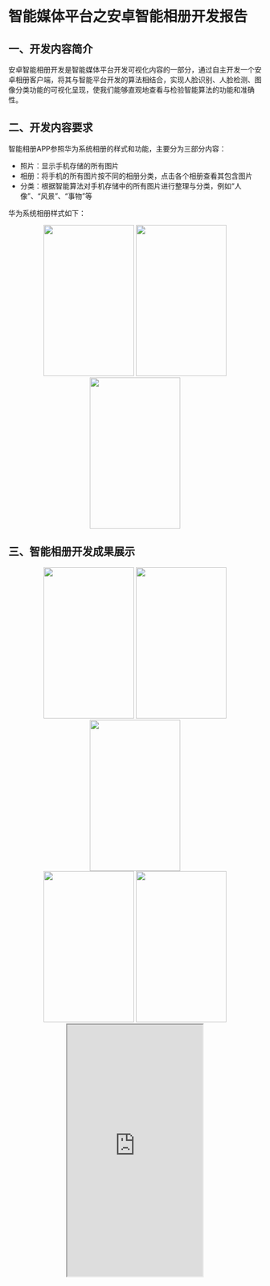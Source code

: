 <h1>智能媒体平台之安卓智能相册开发报告</h1>
<h2>一、开发内容简介</h2>
安卓智能相册开发是智能媒体平台开发可视化内容的一部分，通过自主开发一个安卓相册客户端，将其与智能平台开发的算法相结合，实现人脸识别、人脸检测、图像分类功能的可视化呈现，使我们能够直观地查看与检验智能算法的功能和准确性。
<h2>二、开发内容要求</h2>
智能相册APP参照华为系统相册的样式和功能，主要分为三部分内容：<br/>

- 照片：显示手机存储的所有图片
- 相册：将手机的所有图片按不同的相册分类，点击各个相册查看其包含图片
- 分类：根据智能算法对手机存储中的所有图片进行整理与分类，例如“人像”、“风景”、“事物”等

华为系统相册样式如下：<br/>
<div align = center>
    <img src="https://raw.githubusercontent.com/zhengxq27/intelligent-album/master/picture/%E5%9B%BE%E7%89%87.jpg" height = 300 width = 180 />
    <img src="https://raw.githubusercontent.com/zhengxq27/intelligent-album/master/picture/%E7%9B%B8%E5%86%8C.jpg" height = 300 width = 180 />
    <img src="https://raw.githubusercontent.com/zhengxq27/intelligent-album/master/picture/%E5%8F%91%E7%8E%B0.jpg" height = 300 width = 180 />
</div>

<h2>三、智能相册开发成果展示</h2>
<div align = center>
    <img src="https://raw.githubusercontent.com/zhengxq27/intelligent-album/master/%E6%88%90%E6%9E%9C%E5%B1%95%E7%A4%BA/5.png" height = 300 width = 180 />
    <img src="https://raw.githubusercontent.com/zhengxq27/intelligent-album/master/%E6%88%90%E6%9E%9C%E5%B1%95%E7%A4%BA/6.png" height = 300 width = 180 />
    <img src="https://raw.githubusercontent.com/zhengxq27/intelligent-album/master/%E6%88%90%E6%9E%9C%E5%B1%95%E7%A4%BA/2.png" height = 300 width = 180 />
</div>
<div align = center>
    <img src="https://raw.githubusercontent.com/zhengxq27/intelligent-album/master/%E6%88%90%E6%9E%9C%E5%B1%95%E7%A4%BA/3.png" height = 300 width = 180 />
    <img src="https://raw.githubusercontent.com/zhengxq27/intelligent-album/master/%E6%88%90%E6%9E%9C%E5%B1%95%E7%A4%BA/4.png" height = 300 width = 180 />
</div>
<div align = center>
<iframe height=500 width=270 src="https://github.com/zhengxq27/intelligent-album/blob/master/%E6%88%90%E6%9E%9C%E5%B1%95%E7%A4%BA/%E9%9D%9E%E9%A6%96%E6%AC%A1%E6%89%93%E5%BC%80app.gif?raw=true">
</div>

<h2>四、开发过程详述</h2>
<h3>(1)顶部导航栏的实现</h3>
顶部导航栏借用了github上的一个开源第三方库wasabeef/awesome-android-ui实现，选取其中的SmartTabLayout控件，注意这里有andoridx和legacy android support library版本，我选取的是legacy android support library版本，具体实现如下：

1. build.gradle文件添加依赖
``` java
dependencies {
    compile 'com.ogaclejapan.smarttablayout:library:1.7.0@aar'

    //Optional: see how to use the utility.
    compile 'com.ogaclejapan.smarttablayout:utils-v4:1.7.0@aar'

    //Deprecated since 1.7.0
    compile 'com.ogaclejapan.smarttablayout:utils-v13:1.7.0@aar'
} 
```
2. activity_main.xml文件添加代码如下：
``` xml
<com.ogaclejapan.smarttablayout.SmartTabLayout
        android:id="@+id/viewpagertab"
        android:layout_width="match_parent"
        android:layout_height="48dp"
        app:stl_indicatorAlwaysInCenter="false"
        app:stl_indicatorWithoutPadding="false"
        app:stl_indicatorInFront="true"
        app:stl_indicatorInterpolation="smart"
        app:stl_indicatorGravity="bottom"
        app:stl_indicatorColor="#40C4FF"
        app:stl_indicatorThickness="3dp"
        app:stl_indicatorWidth="auto"
        app:stl_indicatorCornerRadius="2dp"
        app:stl_overlineColor="@color/white"
        app:stl_overlineThickness="0dp"
        app:stl_underlineColor="@color/white"
        app:stl_underlineThickness="1dp"
        app:stl_dividerColor="@color/white"
        app:stl_dividerThickness="1dp"
        app:stl_defaultTabBackground="?attr/selectableItemBackground"
        app:stl_defaultTabTextAllCaps="true"
        app:stl_defaultTabTextColor="#FC000000"
        app:stl_defaultTabTextSize="16sp"
        app:stl_defaultTabTextHorizontalPadding="50dp"
        app:stl_defaultTabTextMinWidth="50dp"
        app:stl_distributeEvenly="true"
        app:stl_clickable="true"
        app:stl_titleOffset="24dp"
        app:stl_drawDecorationAfterTab="false"
        />

    <android.support.v4.view.ViewPager
        android:id="@+id/viewpager"
        android:layout_marginTop="48dp"
        android:layout_width="match_parent"
        android:layout_height="match_parent"
        android:layout_below="@id/viewpagertab"
        />

```
3. MainActivity.java文件设置Adapter和ViewPager,代码如下：
``` java
FragmentPagerItemAdapter adapter = new FragmentPagerItemAdapter(
                getSupportFragmentManager(), FragmentPagerItems.with(this)
                .add("照片", PageFragment1.class)
                .add("相册", PageFragment2.class)
                .add("发现", PageFragment3.class)
                .create());

        ViewPager viewPager = (ViewPager) findViewById(R.id.viewpager);
        viewPager.setAdapter(adapter);

        SmartTabLayout viewPagerTab = (SmartTabLayout) findViewById(R.id.viewpagertab);
        viewPagerTab.setViewPager(viewPager);
```
到这里就顺利完成了顶部导航栏的实现。
<hr />

<h3>(2)实现照片栏展示手机存储中的所有图片</h3>
要展示手机中存储的所有图片，首先我们需要成功获取到手机中所有图片的路径，通过图片路径访问图片并把图片加载出来。这个功能的实现主要分为以下几个步骤：

1. 动态申请读取存储权限
    ``` java
    public static void verifyStoragePermissions(Activity activity) {
            try {

                //检测是否有写的权限
                int permission = ActivityCompat.checkSelfPermission(activity,
                        "android.permission.WRITE_EXTERNAL_STORAGE");
                if (permission != PackageManager.PERMISSION_GRANTED) {
                    // 没有写的权限，去申请写的权限，会弹出对话框
                    ActivityCompat.requestPermissions(activity, PERMISSIONS_STORAGE,REQUEST_EXTERNAL_STORAGE);
                }
            }catch (Exception e) {
                e.printStackTrace();
            }
        }
    ```
2. 读取手机存储查找所有图片并存储图片路径以及其他相关信息。
- 首先，我定义了一个数据类SpacePhoto用于存储每张图片的相关信息(路径，名称等)，SpacePhoto数据类实现了Parcelable类，Parcelable用来从一个组件传输高性能数据到另一个组件，在这里，我们将图片的URL从相册的缩略图界面传递至SpacePhotoActivity。SpacePhoto数据类定义如下：
    ``` java
    public class SpacePhoto implements Parcelable {

        private String mUrl;
        private String mTitle;

        public SpacePhoto(String url, String title) {
            mUrl = url;
            mTitle = title;
        }

        protected SpacePhoto(Parcel in) {
            mUrl = in.readString();
            mTitle = in.readString();
        }

        public static final Creator<SpacePhoto> CREATOR = new Creator<SpacePhoto>() {
            @Override
            public SpacePhoto createFromParcel(Parcel in) {
                return new SpacePhoto(in);
            }

            @Override
            public SpacePhoto[] newArray(int size) {
                return new SpacePhoto[size];
            }
        };

        public String getUrl() {
            return mUrl;
        }

        public void setUrl(String url) {
            mUrl = url;
        }

        public String getTitle() {
            return mTitle;
        }

        public void setTitle(String title) {
            mTitle = title;
        }


        @Override
        public int describeContents() {
            return 0;
        }

        @Override
        public void writeToParcel(Parcel parcel, int i) {
            parcel.writeString(mUrl);
            parcel.writeString(mTitle);
        }
    }
    ```
- 然后是使用ContentResolver组件查询手机的所有图片，代码如下：
    ``` java
    Uri mImageUri = MediaStore.Images.Media.EXTERNAL_CONTENT_URI;
            String[] projImage = { MediaStore.Images.Media._ID
                    , MediaStore.Images.Media.DATA
                    ,MediaStore.Images.Media.SIZE
                    ,MediaStore.Images.Media.DISPLAY_NAME};
            Cursor mCursor = getActivity().getContentResolver().query(mImageUri,
                    projImage,
                    MediaStore.Images.Media.MIME_TYPE + "=? or " + MediaStore.Images.Media.MIME_TYPE + "=?",
                    new String[]{"image/jpeg", "image/png"},
                    MediaStore.Images.Media.DATE_MODIFIED+" desc");

            if( mCursor != null )
            {
                while(mCursor.moveToNext()){
                    String path = mCursor.getString(mCursor.getColumnIndex(MediaStore.Images.Media.DATA));
                    String displayName = mCursor.getString(mCursor.getColumnIndex(MediaStore.Images.Media.DISPLAY_NAME));
                    all_photo_set.add(new SpacePhoto(path,displayName)); //将获取到的路径加入路径集合
    ```
    注意到一个问题，由于相册的初始页面就是“照片”或者“分类”，所以每次打开APP的时候必须都能够顺利读取手机存储中的图片，即每次打开APP时，都必须保证已获取读取手机存储的权限。但是这样就会面临一个问题，当一部手机第一次安装此APP时，APP还没有获取到读取手机存储的权限(权限需要动态获取并由手机用户决定是否允许读取)，则此时相册的布局是无法加载出来的，会直接闪退。为解决此问题，在APP中设置一个引导页，引导页会在APP第一次被打开时出现(以后便不会再出现)，询问用户是否给予读取手机存储的权限，进而在进入相册的主页面。另外，在引导页还会完成对手机存储扫描的全过程，获取到手机中的所有图片路径，引导页代码如下：
    ```java
    public class SplashActivity extends AppCompatActivity {

    private static final int REQUEST_EXTERNAL_STORAGE = 1;
    private static String[] PERMISSIONS_STORAGE = {
            "android.permission.READ_EXTERNAL_STORAGE",
            "android.permission.WRITE_EXTERNAL_STORAGE" };
    private MyApplication app;
    private ArrayList<SpacePhoto> all_photo_set = new ArrayList<>(); // 存放所有图片的路径
    private ArrayList<album> all_album = new ArrayList<>(); //按系统相册所属分开照片
    public static int MODE = Context.MODE_PRIVATE;
    private boolean isFirstIn;
    private SharedPreferences preferences;
    private Button enter_button;


    @Override
    protected void onCreate(Bundle savedInstanceState) {
        super.onCreate(savedInstanceState);
        setContentView(R.layout.activity_splash);
        if (getSupportActionBar() != null){  // 去掉标题栏
            getSupportActionBar().hide();
        }

        preferences = getSharedPreferences("first_pref", MODE_PRIVATE);
        isFirstIn = preferences.getBoolean("isFirstIn", true);

        if(isFirstIn){
            enter_button = findViewById(R.id.enter_button);
            enter_button.setVisibility(View.VISIBLE);

            verifyStoragePermissions(SplashActivity.this);

            SharedPreferences preferences = getSharedPreferences("first_pref", MODE_PRIVATE);
            SharedPreferences.Editor editor = preferences.edit();
            editor.putBoolean("isFirstIn", false);
            editor.commit();
        }
        else{
            enter_button = findViewById(R.id.enter_button);
            enter_button.setVisibility(View.VISIBLE);
            startActivity(new Intent(this,MainActivity.class));
            finish();
        }
    }

    public void search_all_picture() { // 获取系统中所有图片的路径
        Uri mImageUri = MediaStore.Images.Media.EXTERNAL_CONTENT_URI;
        String[] projImage = { MediaStore.Images.Media._ID
                , MediaStore.Images.Media.DATA
                ,MediaStore.Images.Media.SIZE
                ,MediaStore.Images.Media.DISPLAY_NAME};
        Cursor mCursor = this.getContentResolver().query(mImageUri,
                projImage,
                MediaStore.Images.Media.MIME_TYPE + "=? or " + MediaStore.Images.Media.MIME_TYPE + "=?",
                new String[]{"image/jpeg", "image/png"},
                MediaStore.Images.Media.DATE_MODIFIED+" desc");

        if( mCursor != null )
        {
            while(mCursor.moveToNext()){
                String path = mCursor.getString(mCursor.getColumnIndex(MediaStore.Images.Media.DATA));
                String displayName = mCursor.getString(mCursor.getColumnIndex(MediaStore.Images.Media.DISPLAY_NAME));
                all_photo_set.add(new SpacePhoto(path,displayName)); //将获取到的路径加入路径集合

                String dirPath = new File(path).getParentFile().getAbsolutePath(); // 获取该图片的父路径名

                int pdf = 0; //判断此图片所属的相册是否已存在，pdf为0表示图片所属的相册还不存在
                for(int i = 0; i < all_album.size(); i++){
                    if( all_album.get(i).getDirpath().equals(dirPath)){
                        pdf = 1;
                        all_album.get(i).add(new SpacePhoto(path,displayName));
                    }
                }
                if( pdf == 0){
                    ArrayList<SpacePhoto> new_list = new ArrayList<>();
                    new_list.add(new SpacePhoto(path,displayName));
                    String Str[] = dirPath.split("/");
                    String album_name = Str[Str.length - 1];
                    all_album.add(new album(new_list,dirPath,album_name));
                }

            }

        }

    }
    public static void verifyStoragePermissions(Activity activity) {
        try {

            //检测是否有写的权限
            int permission = ActivityCompat.checkSelfPermission(activity,
                    "android.permission.WRITE_EXTERNAL_STORAGE");
            if (permission != PackageManager.PERMISSION_GRANTED) {
                // 没有写的权限，去申请写的权限，会弹出对话框
                ActivityCompat.requestPermissions(activity, PERMISSIONS_STORAGE,REQUEST_EXTERNAL_STORAGE);
            }
        }catch (Exception e) {
            e.printStackTrace();
        }
    }

    public void gotoMainAct(View view){
        search_all_picture();
        app = (MyApplication)getMyApplication();
        app.set_all_album(all_album);
        app.set_all_photo_set(all_photo_set);
        startActivity(new Intent(this,MainActivity.class));
        finish();
    }
    }
    ```
    这里我使用SharedPreferences来处理判断用户是否第一次打开此APP的逻辑。
3. 成功获取图片的路径集合后，根据路径加载图片将所有图片展示出来
- 实现图片展示列表<br/>
使用android提供的初始接口来根据图片url加载图片是比较麻烦的，首先要根据url获取图片的真实路径，再根据真实路径获取bitmap数据类型的图片，最后再通过imageview控件展示出来；其次还有图片加载的性能问题，因为图片展示列表要求快速加载系统中的所有图片。针对以上问题，我使用了一个第三方的Android开源库Glide。Glide是一个快速高效的Android图片加载库，注重于平滑的滚动。Glide提供了易用的API，高性能、可扩展的图片解码管道（decode pipeline），以及自动的资源池技术。Glide 支持拉取，解码和展示视频快照，图片，和GIF动画。Glide的具体使用方法如下：
    - 在build.gradle文件中添加以下依赖：
    ```java
    // Glide
    compile 'com.github.bumptech.glide:glide:3.7.0'
    ```
    - 通过图片url加载图片
    ```java
    Glide.with(mContext) //传递上下文
                .load(spacePhoto.getUrl()) // 目录路径或者URI或者URL
                .centerCrop() // 图片有可能被裁剪
                .placeholder(R.drawable.error) //一个本地APP资源id，在图片被加载前作为占位的图片
                .into(imageView); // 要放置图片的目标imageView控件
    ```
    使用Recyclerview来制作图片展示列表，Recyclerview具体用法如下：
    - 在build.gradle文件中添加以下依赖：
    ``` java
    // Recyclerview
    compile 'com.android.support:recyclerview-v7:25.1.1'
    ```
    - 自定义ImageGalleryAdapter，要求继承RecyclerView.Adapter类，具体代码如下：
    ```java
    class ImageGalleryAdapter extends RecyclerView.Adapter<ImageGalleryAdapter.MyViewHolder>  {

    private ArrayList<SpacePhoto> mSpacePhotos;
    private Context mContext;

    @Override
    public ImageGalleryAdapter.MyViewHolder onCreateViewHolder(ViewGroup parent, int viewType) {

        Context context = parent.getContext();
        LayoutInflater inflater = LayoutInflater.from(context);
        View photoView = inflater.inflate(R.layout.item_photo, parent, false);
        ImageGalleryAdapter.MyViewHolder viewHolder = new ImageGalleryAdapter.MyViewHolder(photoView);
        return viewHolder;
    }

    @Override
    public void onBindViewHolder(ImageGalleryAdapter.MyViewHolder holder, int position) {

        SpacePhoto spacePhoto = mSpacePhotos.get(position);
        ImageView imageView = holder.mPhotoImageView;
        Glide.with(mContext) //传递上下文
                .load(spacePhoto.getUrl()) // 目录路径或者URI或者URL
                .centerCrop() // 图片有可能被裁剪
                .placeholder(R.drawable.error) //一个本地APP资源id，在图片被加载前作为占位的图片
                .into(imageView); // 要放置图片的目标imageView控件
    }

    @Override
    public int getItemCount() {
        return (mSpacePhotos.size());
    }

    public class MyViewHolder extends RecyclerView.ViewHolder implements View.OnClickListener {

        public ImageView mPhotoImageView;
        public MyViewHolder(View itemView) {
            super(itemView);
            mPhotoImageView = (ImageView) itemView.findViewById(R.id.iv_photo);
            itemView.setOnClickListener(this);
        }

        @Override
        public void onClick(View view) {

            int position = getAdapterPosition();
            if(position != RecyclerView.NO_POSITION) {
                SpacePhoto spacePhoto = mSpacePhotos.get(position);
                String url = spacePhoto.getUrl();
                Intent intent = new Intent(mContext, SpacePhotoActivity.class);
                Bundle bundle = new Bundle();
                bundle.putString("url",url);
                intent.putExtras(bundle);
                mContext.startActivity(intent);
            }
        }
    }

    public ImageGalleryAdapter(Context context, ArrayList<SpacePhoto> spacePhotos) {
        mSpacePhotos = new ArrayList<>();
        mContext = context;
        mSpacePhotos = spacePhotos;
    }
    }
    ```
    在fragement1显示图片展示列表，需要在PageFragment1.java文件的onCreateView函数返回一个View，该View加载的是fragment_page1 Laytout;并且，需要在onCreateView函数里设置Recyclerview的Adapter，具体代码如下：
    ``` java
    @Override
    public View onCreateView(LayoutInflater inflater, @Nullable ViewGroup container, // 系统会在Fragment首次绘制其用户界面时调用此方法
                             @Nullable Bundle savedInstanceState) {

        View root = inflater.inflate(R.layout.fragment_page1,container,false);

        search_all_picture();
        app = (MyApplication)getMyApplication();
        app.set_all_photo_set(all_photo_set); //放到Application中
        app.set_all_album(all_album);

        RecyclerView.LayoutManager layoutManager = new GridLayoutManager(getActivity(), 2);
        RecyclerView recyclerView = (RecyclerView) root.findViewById(R.id.rv_images_1);
        recyclerView.setHasFixedSize(true);
        recyclerView.setLayoutManager(layoutManager);

        ImageGalleryAdapter adapter = new ImageGalleryAdapter(getActivity(), all_photo_set);
        //调用这个函数的时候SpacePhoto并不是空的
        recyclerView.setAdapter(adapter);
        return root;
    }
    ```
    fragment_page1.xml布局文件如下：
    ```xml
    <?xml version="1.0" encoding="utf-8"?>
    <android.support.design.widget.CoordinatorLayout xmlns:android="http://schemas.android.com/apk/res/android"
        android:layout_width="match_parent"
        android:layout_height="match_parent">

    <android.support.v7.widget.RecyclerView
        android:id="@+id/rv_images_1"
        android:layout_width="match_parent"
        android:layout_height="match_parent"/>

    </android.support.design.widget.CoordinatorLayout>
    ```
- 单击图片进入图片展示页面<br/>
我使用SpacePhotoActivity用于实现图片展示页面，在ImageGalleryAdapter类中定义内部类MyViewHolder实现View.OnClickListener，并重载onclick函数如下：
    ```java
    @Override
        public void onClick(View view) {

            int position = getAdapterPosition();
            if(position != RecyclerView.NO_POSITION) {
                SpacePhoto spacePhoto = mSpacePhotos.get(position);
                String url = spacePhoto.getUrl();
                Intent intent = new Intent(mContext, SpacePhotoActivity.class);
                Bundle bundle = new Bundle();
                bundle.putString("url",url);
                intent.putExtras(bundle);
                mContext.startActivity(intent);
            }
        }
    ```
    每次在图片点击列表单击某个图片，则跳转到SpacePhotoActivity并展示被点击的图片，这里使用Intent中传递的是被点击图片的url,在SpacePhotoActivity中根据传递过来的图片url加载图片，代码如下：
    ``` java
        mImageView = (ImageView) findViewById(R.id.image);
            Intent intent = getIntent();
            Bundle bundle = intent.getExtras();
            String url = bundle.getString("url");
        Glide.with(this)
                .load(url)
                .asBitmap()
                .error(R.drawable.error)
                .into(mImageView);
                
    ```
到这里我们完成了读取手机中的所有照片并将其展示出来的功能。
<hr />

<h3>(3)将手机的所有图片按不同的相册分类，点击各个相册查看其包含图片</h3>

- 获取相册列表没有找到很好的方法，我们都知道获取手机图片要用到ContentResolver类，但是通过这个类却没有办法获取到相册。所以我采用了一种曲线救国的办法：在获取每张图片的路径的时候，同时获取该图片的父路径，然后把父路径相同的所有图片归结为一个相册内的图片，虽然做法有点笨，但是效果还可以，获取父路径并按其分类图片的代码如下：
    ```java
    String dirPath = new File(path).getParentFile().getAbsolutePath(); // 获取该图片的父路径名
    int pdf = 0; //判断此图片所属的相册是否已存在，pdf为0表示图片所属的相册还不存在
    for(int i = 0; i < all_album.size(); i++){
        if( all_album.get(i).getDirpath().equals(dirPath)){
            pdf = 1;
            all_album.get(i).add(new SpacePhoto(path,displayName));
        }
    }
    if( pdf == 0){
        ArrayList<SpacePhoto> new_list = new ArrayList<>();
        new_list.add(new SpacePhoto(path,displayName));
        String Str[] = dirPath.split("/");
        String album_name = Str[Str.length - 1];
        all_album.add(new album(new_list,dirPath,album_name));
    }
    ```
    为了更好地表示每个相册，我写了一个相册数据类album，包含三个属性：
    - 一个用来存放该相册所包含的图片的Arraylist;
    - 相册的名称；
    - 该相册内所有图片的父路径；

    album数据类的具体实现如下：
    ```java
    public class album {
    private ArrayList<SpacePhoto> photo_set;
    private String album_name;
    private String dirpath;

    public album(ArrayList<SpacePhoto> list,String path,String str){
        photo_set = list;
        dirpath = path;
        album_name = str;
    }
    public void add(SpacePhoto item){
        photo_set.add(item);
    }

    public String getAlbum_name(){
        return album_name;
    }

    public String getDirpath(){
        return dirpath;
    }

    public int size(){
        return photo_set.size();
    }

    public ArrayList<SpacePhoto> getPhotoList(){
        return photo_set;
    }
    }
    ```
    注意，album数据类的album_name属性的值是通过该相册中所有图片的公共父路径来获得的。仔细观察路径的表示方式，我发现获取相册名称可通过使用String.spilt函数分解父路径字符串，获取最后一个'/'之后的子串来表示。另外，我们还需要一个Arraylist来存储所有的album。
- 相册界面要求展示出出相册列表，所以将图片按照相册分类好之后，还需要通过一个Listview来展示出相册列表，ListView的实现比较简单，这里只贴一下代码：
    ```java
    public class listViewAdapter extends BaseAdapter
    {

        private ArrayList<album> list;
        private Context context;


        public listViewAdapter(ArrayList<album>list, Context context)
        {
            this.list = list;
            this.context = context;
        }


        @Override
        public int getCount() {
            if (list == null) {
                return 0;
            }
            return list.size();
        }

        @Override
        public long getItemId(int i) {
            return i;
        }

        @Override
        public Object getItem(int i) {
            if (list == null) {
                return null;
            }
            return list.get(i);
        }
        @Override
        public View getView(int i, View view, ViewGroup viewGroup) {
            // 通过inflate的方法加载布局，context需要在使用这个Adapter的Activity中传入。
            if( view == null )
            {
                view = LayoutInflater.from(context).inflate(R.layout.album, null);
            }
            ImageView image = view.findViewById(R.id.cover);
            TextView album_name = view.findViewById(R.id.album_name);
            TextView picture_num = view.findViewById(R.id.picture_num);

            Glide.with(context) //传递上下文
                    .load(list.get(i).getPhotoList().get(0).getUrl()) // 目录路径或者URI或者URL
                    .centerCrop() // 图片有可能被裁剪
                    .placeholder(R.drawable.error) //一个本地APP资源id，在图片被加载前作为占位的图片
                    .into(image); // 要放置图片的目标imageView控件
            
            picture_num.setText(list.get(i).size() + "张图片");
            album_name.setText(list.get(i).getAlbum_name());

            return view; // 将这个处理好的view返回
        }
    }
    ```
    fragment_page2布局文件如下：
    ``` xml
    <?xml version="1.0" encoding="utf-8"?>
    <android.support.design.widget.CoordinatorLayout xmlns:android="http://schemas.android.com/apk/res/android"
        android:layout_width="match_parent"
        android:layout_height="match_parent">

    <ListView
        android:id="@+id/listview"
        android:layout_width="match_parent"
        android:layout_height="match_parent">

    </ListView>
    
    </android.support.design.widget.CoordinatorLayout>
    ```
    PageFragment2.java中为listview设置Adapter如下：
    ``` java
    albumAdapter = new listViewAdapter(app.get_all_album(),getActivity());
        listView = root.findViewById(R.id.listview);
        listView.setOnItemClickListener(new AdapterView.OnItemClickListener() {
            @Override
            public void onItemClick(AdapterView<?> parent, View view, int position, long id) {
                Intent intent = new Intent(getActivity(),album_show_page.class);
                Bundle bundle = new Bundle();
                bundle.putInt("index",position);
                intent.putExtras(bundle);
                startActivity(intent);
            }
        });
        listView.setAdapter(albumAdapter);
    ```
    点击listview中的相册可跳转到album_show_page，显示该相册所包含的所有图片，图片列表实现的代码只需复用fragment照片的即可。<br/>

到这为止我们也顺利实现了相册栏。
<hr/>

<h3>(4)关于照片fragment和相册fragment实现内容的补充——重写Application类</h3>
注意到照片栏和相册栏的实现都需要首先获取到手机存储中的所有图片，若在照片栏和相册栏分别执行一次查找手机存储获取图片路径的操作会显得非常冗余；而且当在相册列表中每次点击某个相册时，若采用Intent将整个相册中图片的url作为参数传递，则效率会非常低下。为了只进行一次查找手机存储的操作，很自然地想到可以将图片路径的集合设置为全局变量，这样只要在整个项目的某一处进行了查找手机存储获取了所有图片路径的操作，则之后就不再需要重复此操作。在android里声明全局变量可通过重写Application类来实现。Application和Activity,Service一样是android框架的一个系统组件，当android程序启动时系统会创建一个application对象，用来存储系统的一些信息。通常我们是不需要指定一个Application的，这时系统会自动帮我们创建。打开每一个应用程序的manifest文件,可以看到activity都是包含在application标签之中的。android系统会为每个程序运行时创建一个Application类的对象且仅创建一个，所以Application是单例 (singleton)模式的一个类.且application对象的生命周期是整个程序中最长的，它的生命周期就等于这个程序的生命周期。因为它是全局的单例的，所以在不同的Activity,Service中获得的对象都是同一个对象。因此在android中我们可以避免使用静态变量来存储长久保存的值，而用Application。为了更好的利用Application的这一特性，比如我们需要Application来保存一些静态值，需要自定义继承于Application的类，然后在这个类中定义一个变量来保存。在默认情况下应用系统会自动生成Application 对象，但是如果我们自定义了Application，那就需要告知系统，实例化的时候，是实例化我们自定义的，而非默认的。为了让系统实例化的时候找到，我们必须在manifest中修改application标签属性，代码如下：

```java
<application
        android:allowBackup="true"
        android:icon="@mipmap/ic_launcher"
        android:label="@string/app_name"
        android:roundIcon="@mipmap/ic_launcher_round"
        android:supportsRtl="true"
        android:theme="@style/AppTheme">
        android:name=".MyApplication"
        <activity android:name=".MainActivity">
            <intent-filter>
                <action android:name="android.intent.action.MAIN" />

                <category android:name="android.intent.category.LAUNCHER" />
            </intent-filter>
        </activity>
        <activity
            android:name=".SpacePhotoActivity" />
        <activity android:name=".album_show_page"></activity>
    </application>
```
其中，最关键的是这一句：android:name=".MyApplication"。<br/>
重写的MyApplication类如下：
```java
public class MyApplication extends Application{
    private static MyApplication instance;
    private static ArrayList<SpacePhoto> all_photo_set = new ArrayList<>(); // 存放所有图片的路径
    private static ArrayList<album> all_album = new ArrayList<>(); //按系统相册所属分开照片

    // 获取Application
    public static Context getMyApplication() {
        return instance;
    }

    public static ArrayList<SpacePhoto> get_all_photo_set(){
        return all_photo_set;
    }

    public static ArrayList<album> get_all_album(){
        return all_album;
    }

    public static void set_all_photo_set(ArrayList<SpacePhoto> copy){
        all_photo_set = copy;
    }

    public static void set_all_album(ArrayList<album> copy){
        all_album = copy;
    }
}
```
由以上代码可知，MyApplication类中既存放了所有的路径集合，也存放了按照相册分好的路径集合，在任何需要这些数据的地方，只要根据相应的函数进行请求即可。在需要获取全局对象的地方，通过以下代码获取application单例：
```java
app = (MyApplication)getMyApplication();
```
在相册列表界面，点击相册跳转到该相册的图片展示列表，其中intent传递的不是该相册所有图片的url,而是该album在ArrayList中的下标，在show_album_page Activity中，只要根据下标进行请求数据即可。
<hr >

<h3>(5)将手机中的图片分类显示</h3>
将手机中的图片分类显示的想法是通过分类算法把手机存储中的图片全部过滤一次，分成我们想要分成的具体类别，此部分内容不是我的任务范围，所以我就只留了一个接口等着之后再把算法加进去跑。
